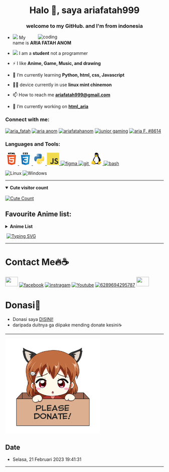 <!-- header-->
<h1 align="center">Halo 👋, saya ariafatah999</h1>
<h3 align="center">welcome to my GitHub. and I'm from indonesia</h3>

<!-- about me -->
<a href="https://s.id/ariafatah">
  <img align="right" alt="coding" width="400" src="https://static.collectui.com/shots/3848914/programmer-thomas-large"></a>
  
- <img src="https://github.com/TheDudeThatCode/TheDudeThatCode/blob/master/Assets/Rocket.gif" width="18px"> My name is **ARIA FATAH ANOM**

- <img src="https://github.com/TheDudeThatCode/TheDudeThatCode/blob/master/Assets/Developer.gif" width="30px"> I am a **student** not a programmer

- ⚡ I like **Anime, Game, Music, and drawing**

- 🌱 I’m currently learning **Python, html, css, Javascript**

- 👨‍💻 device currently in use **linux mint chinemon**
  
- 📫 How to reach me **ariafatah999@gmail.com**

- 🔭 I’m currently working on [**html_aria**](https://ariafatah0711.github.io/html_aria/)

<!-- media sosial and tool -->
</p>
<h3 align="left">Connect with me:</h3>
<p align="left">
<a href="https://twitter.com/aria_fatah" target="blank"><img align="center" src="https://raw.githubusercontent.com/rahuldkjain/github-profile-readme-generator/master/src/images/icons/Social/twitter.svg" alt="aria_fatah" height="30" width="40" /></a>
<a href="https://fb.com/aria anom" target="blank"><img align="center" src="https://raw.githubusercontent.com/rahuldkjain/github-profile-readme-generator/master/src/images/icons/Social/facebook.svg" alt="aria anom" height="30" width="40" /></a>
<a href="https://instagram.com/ariafatahanom" target="blank"><img align="center" src="https://raw.githubusercontent.com/rahuldkjain/github-profile-readme-generator/master/src/images/icons/Social/instagram.svg" alt="ariafatahanom" height="30" width="40" /></a>
<a href="https://www.youtube.com/c/junior gaming" target="blank"><img align="center" src="https://raw.githubusercontent.com/rahuldkjain/github-profile-readme-generator/master/src/images/icons/Social/youtube.svg" alt="junior gaming" height="30" width="40" /></a>
<a href="https://discord.gg/aria F. #8614" target="blank"><img align="center" src="https://raw.githubusercontent.com/rahuldkjain/github-profile-readme-generator/master/src/images/icons/Social/discord.svg" alt="aria F. #8614" height="30" width="40" /></a>
</p>

<h3 align="left">Languages and Tools:</h3>
<p align="left"> <a href="https://www.w3.org/html/" target="_blank" rel="noreferrer"> <img src="https://raw.githubusercontent.com/devicons/devicon/master/icons/html5/html5-original-wordmark.svg" alt="html5" width="40" height="40"/> <a href="https://www.w3schools.com/css/" target="_blank" rel="noreferrer"> <img src="https://raw.githubusercontent.com/devicons/devicon/master/icons/css3/css3-original-wordmark.svg" alt="css3" width="40" height="40"/> </a>  </a> <a href="https://www.python.org" target="_blank" rel="noreferrer"> <img src="https://raw.githubusercontent.com/devicons/devicon/master/icons/python/python-original.svg" alt="python" width="40" height="40"/> </a> <a href="https://developer.mozilla.org/en-US/docs/Web/JavaScript" target="_blank" rel="noreferrer"> <img src="https://raw.githubusercontent.com/devicons/devicon/master/icons/javascript/javascript-original.svg" alt="javascript" width="40" height="40"/> </a> <a href="https://www.figma.com/" target="_blank" rel="noreferrer"> <img src="https://www.vectorlogo.zone/logos/figma/figma-icon.svg" alt="figma" width="40" height="40"/> </a> <a href="https://git-scm.com/" target="_blank" rel="noreferrer"> <img src="https://www.vectorlogo.zone/logos/git-scm/git-scm-icon.svg" alt="git" width="40" height="40"/> </a> <a href="https://www.linux.org/" target="_blank" rel="noreferrer"> <img src="https://raw.githubusercontent.com/devicons/devicon/master/icons/linux/linux-original.svg" alt="linux" width="40" height="40"/> </a>  <a href="https://www.gnu.org/software/bash/" target="_blank" rel="noreferrer"> <img src="https://www.vectorlogo.zone/logos/gnu_bash/gnu_bash-icon.svg" alt="bash" width="40" height="40"/> </a> </p>

![Linux](https://img.shields.io/badge/OS-Linux-blue?&logo=Linux)
![Windows](https://img.shields.io/badge/OS-Windows-blue?&logo=Windows)
<hr />

<details open>
<summary><b>Cute visitor count</b></summary>
<br>
<a href="#"><img alt="Cute Count" src="https://count.getloli.com/get/@aria10?theme=rule34" /></a>
</details>
  
<!-- <img src="https://i.redd.it/nwu0335ccoz41.png" width="25px"> -->
## **Favourite Anime list:**

<details close>
<summary><b>Anime List</b></summary>
<!-- anilist_start-->
 • <a href="https://anilist.co/anime/9253/SteinsGate/">Steins Gate<a><br>
 • <a href="https://anilist.co/anime/1575/Code-Geass-Hangyaku-no-Lelouch">Code Geass<a><br>
 • <a href="https://anilist.co/anime/116589/86-Eighty-Six">Eighty Six<a><br>
 • <a href="https://anilist.co/anime/146065/Mushoku-Tensei-II-Isekai-Ittara-Honki-Dasu">Mushoku Tensei<a><br>
 • <a href="https://anilist.co/anime/99468/Karakai-Jouzu-no-Takagisan">Karakai Jouzu no Takagisan<a><br>
<!-- anilist_end-->
</details>
  
&nbsp;[![Typing SVG](http://readme-typing-svg.herokuapp.com?color=ff0000&size=15&multiline=true&width=500&height=80&lines=TERIMA+KASIH+KARENA+SUDAH+MAMPIR;JANGAN+LUPA+FOLLOW+DAN+KASIH+STAR+NYA;SEMOGA+TOOLS+YANG+DISEDIAKAN+DISINI;BERMANFAAT+UNTUK+KALIAN+SEMUA)](https://git.io/typing-svg)
<hr />

<!-- footer -->
# **Contact Me🔥☕**
<p id="bottom" align="left">
<a href="https://www.github.com/ariafatah0711"><img height="30" width="40" src="https://camo.githubusercontent.com/b079fe922f00c4b86f1b724fbc2e8141c468794ce8adbc9b7456e5e1ad09c622/68747470733a2f2f6564656e742e6769746875622e696f2f537570657254696e7949636f6e732f696d616765732f7376672f6769746875622e737667"></a>
<a href="https://fb.com/aria.anom.9" target="blank"><img align="center" src="https://raw.githubusercontent.com/rahuldkjain/github-profile-readme-generator/master/src/images/icons/Social/facebook.svg" alt="facebook" height="30" width="40" /></a>
<a href="https://instagram.com/ariafatahanom" target="blank"><img align="center" src="https://raw.githubusercontent.com/rahuldkjain/github-profile-readme-generator/master/src/images/icons/Social/instagram.svg" alt="instragam" height="30" width="40" /></a>
<a href="https://youtube.com/@juniorgaming8876" target="blank"><img align="center" src="https://raw.githubusercontent.com/rahuldkjain/github-profile-readme-generator/master/src/images/icons/Social/youtube.svg" alt="Youtube" height="30" width="40" /></a>
<a href="https://wa.me/6289509221496?text=Halo+Bang+Aria" target="blank"><img align="center" src="https://raw.githubusercontent.com/rahuldkjain/github-profile-readme-generator/master/src/images/icons/Social/whatsapp.svg" alt="6289694295787" height="30" width="40" /></a>
<a href="https://www.messenger.com/aria.anom.9"><img height="30" width="40" src="https://camo.githubusercontent.com/0b9b5efe8bd5edcdaec78496cf9ddaf6d98cd2b2574e23d5deca0b5e7eae583a/68747470733a2f2f6564656e742e6769746875622e696f2f537570657254696e7949636f6e732f696d616765732f7376672f6d657373656e6765722e737667"></a>
</p>
  
# **Donasi💎**
* Donasi saya <a href="https://saweria.co/ariafatah0711">DISINI!</a>
* daripada duitnya ga diipake mending donate kesini☕
------

<a href="https://saweria.co/ariafatah0711"><img src="./asset/Donate-Box-PNG.png" alt="donate banh" height="300" width="300"></a>

<!--
<a href="https://saweria.co/ariafatah0711"><img src="https://w7.pngwing.com/pngs/207/1009/png-transparent-donation-box-anime-saisen-otaku-it-otaku-television-mammal-brown.png" alt="donate banh" height="300" width="300"></a>
-->

## **Date**
 - Selasa, 21 Februari 2023 19:41:31 
------------
